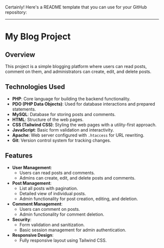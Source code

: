 Certainly! Here's a README template that you can use for your GitHub repository:

---

# My Blog Project

## Overview

This project is a simple blogging platform where users can read posts, comment on them, and administrators can create, edit, and delete posts. 

## Technologies Used

- **PHP**: Core language for building the backend functionality.
- **PDO (PHP Data Objects)**: Used for database interactions and prepared statements.
- **MySQL**: Database for storing posts and comments.
- **HTML**: Structure of the web pages.
- **CSS (Tailwind CSS)**: Styling the web pages with a utility-first approach.
- **JavaScript**: Basic form validation and interactivity.
- **Apache**: Web server configured with `.htaccess` for URL rewriting.
- **Git**: Version control system for tracking changes.

## Features

- **User Management**:
  - Users can read posts and comments.
  - Admins can create, edit, and delete posts and comments.
- **Post Management**:
  - List all posts with pagination.
  - Detailed view of individual posts.
  - Admin functionality for post creation, editing, and deletion.
- **Comment Management**:
  - Users can comment on posts.
  - Admin functionality for comment deletion.
- **Security**:
  - Form validation and sanitization.
  - Basic session management for admin authentication.
- **Responsive Design**:
  - Fully responsive layout using Tailwind CSS.

